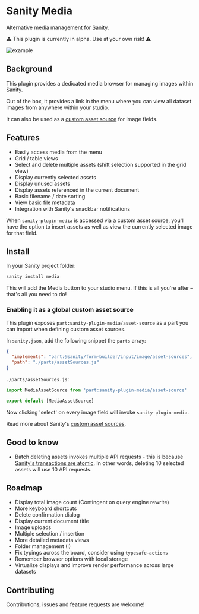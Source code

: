 # Sanity Media

Alternative media management for [Sanity](https://www.sanity.io/).

⚠ This plugin is currently in alpha. Use at your own risk! ⚠

![example](https://user-images.githubusercontent.com/209129/69345186-a013b680-0c68-11ea-9aae-0425c54bbe86.jpg)

## Background

This plugin provides a dedicated media browser for managing images within Sanity.

Out of the box, it provides a link in the menu where you can view all dataset images from anywhere within your studio.

It can also be used as a [custom asset source](https://www.sanity.io/docs/custom-asset-sources) for image fields.

## Features

- Easily access media from the menu
- Grid / table views
- Select and delete multiple assets (shift selection supported in the grid view)
- Display currently selected assets
- Display unused assets
- Display assets referenced in the current document
- Basic filename / date sorting
- View basic file metadata
- Integration with Sanity's snackbar notifications

When `sanity-plugin-media` is accessed via a custom asset source, you'll have the option to insert assets as well as view the currently selected image for that field.

## Install

In your Sanity project folder:

```sh
sanity install media
```

This will add the Media button to your studio menu. If this is all you're after – that's all you need to do!

### Enabling it as a global custom asset source

This plugin exposes `part:sanity-plugin-media/asset-source` as a part you can import when defining custom asset sources.

In `sanity.json`, add the following snippet the `parts` array:

```json
{
  "implements": "part:@sanity/form-builder/input/image/asset-sources",
  "path": "./parts/assetSources.js"
}
```

`./parts/assetSources.js`:

```js
import MediaAssetSource from 'part:sanity-plugin-media/asset-source'

export default [MediaAssetSource]
```

Now clicking 'select' on every image field will invoke `sanity-plugin-media`.

Read more about Sanity's [custom asset sources](https://www.sanity.io/docs/custom-asset-sources).

## Good to know

- Batch deleting assets invokes multiple API requests - this is because [Sanity's transactions are atomic](https://www.sanity.io/docs/transactions). In other words, deleting 10 selected assets will use 10 API requests.

## Roadmap

- Display total image count (Contingent on query engine rewrite)
- More keyboard shortcuts
- Delete confirmation dialog
- Display current document title
- Image uploads
- Multiple selection / insertion
- More detailed metadata views
- Folder management (!)
- Fix typings across the board, consider using `typesafe-actions`
- Remember browser options with local storage
- Virtualize displays and improve render performance across large datasets

## Contributing

Contributions, issues and feature requests are welcome!
